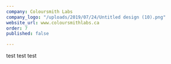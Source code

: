 ```yaml
---
company: Coloursmith Labs
company_logo: "/uploads/2019/07/24/Untitled design (10).png"
website_url: www.coloursmithlabs.ca
order: 7
published: false

---
```

test test test 